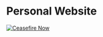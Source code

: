 # Personal Website
[![Ceasefire Now](https://badge.techforpalestine.org/default)](https://techforpalestine.org/learn-more)
